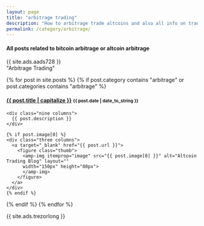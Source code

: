 ```yaml
---
layout: page
title: "arbitrage trading"
description: "How to arbitrage trade altcoins and also all info on trade bots."
permalink: /category/arbitrage/
---
```


<h4 class="exa">All posts related to <b>bitcoin arbitrage</b> or <b>altcoin arbitrage</b></h4>

{{ site.ads.aads728 }}
<br>
<span id="note">"Arbitrage Trading"</span>

{% for post in site.posts %}
  {% if post.category contains "arbitrage" or post.categories contains "arbitrage" %}
  <h4 class="post">
  <strong>
  <a href="{{ site.url }}{{ site.baseurl }}{{ post.url }}">{{ post.title | capitalize }}</a>
  </strong>
  <small>{{ post.date | date_to_string }}</small>
  </h4>
  <div class="row">

    <div class="nine columns">
      {{ post.description }}
    </div>

    {% if post.image[0] %}
    <div class="three columns">
      <a target="_blank" href="{{ post.url }}">
        <figure class="thumb">
          <amp-img itemprop="image" src="{{ post.image[0] }}" alt="Altcoin Trading Blog" layout=""
          width="150px" height="80px">
          </amp-img>
        </figure>
      </a>
    </div>
    {% endif %}



  </div>

  {% endif %}
{% endfor %}


{{ site.ads.trezorlong }}
